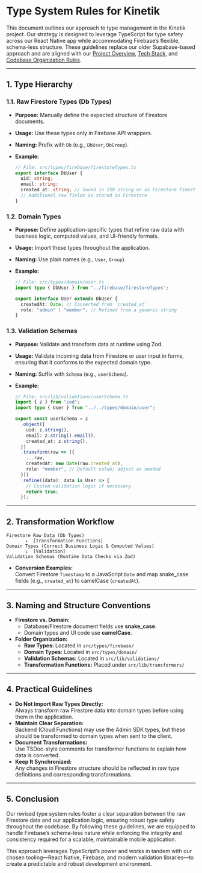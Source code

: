 # Type System Rules for Kinetik

This document outlines our approach to type management in the Kinetik project. Our strategy is designed to leverage TypeScript for type safety across our React Native app while accommodating Firebase’s flexible, schema-less structure. These guidelines replace our older Supabase-based approach and are aligned with our [Project Overview](../project-info/project-overview.md), [Tech Stack](../project-info/tech-stack.md), and [Codebase Organization Rules](../rules/codebase-organization-rules.md).

---

## 1. Type Hierarchy

### 1.1. Raw Firestore Types (Db Types)

- **Purpose:** Manually define the expected structure of Firestore documents.
- **Usage:** Use these types only in Firebase API wrappers.
- **Naming:** Prefix with `Db` (e.g., `DbUser`, `DbGroup`).
- **Example:**

  ```typescript
  // File: src/types/firebase/firestoreTypes.ts
  export interface DbUser {
    uid: string;
    email: string;
    created_at: string; // Saved in ISO string or as Firestore Timestamp string
    // Additional raw fields as stored in Firestore
  }
  ```

### 1.2. Domain Types

- **Purpose:** Define application-specific types that refine raw data with business logic, computed values, and UI-friendly formats.
- **Usage:** Import these types throughout the application.
- **Naming:** Use plain names (e.g., `User`, `Group`).
- **Example:**

  ```typescript
  // File: src/types/domain/user.ts
  import type { DbUser } from "../firebase/firestoreTypes";

  export interface User extends DbUser {
    createdAt: Date; // Converted from `created_at`
    role: "admin" | "member"; // Refined from a generic string
  }
  ```

### 1.3. Validation Schemas

- **Purpose:** Validate and transform data at runtime using Zod.
- **Usage:** Validate incoming data from Firestore or user input in forms, ensuring that it conforms to the expected domain type.
- **Naming:** Suffix with `Schema` (e.g., `userSchema`).
- **Example:**

  ```typescript
  // File: src/lib/validations/userSchema.ts
  import { z } from "zod";
  import type { User } from "../../types/domain/user";

  export const userSchema = z
    .object({
      uid: z.string(),
      email: z.string().email(),
      created_at: z.string(),
    })
    .transform(raw => ({
      ...raw,
      createdAt: new Date(raw.created_at),
      role: "member", // Default value; adjust as needed
    }))
    .refine((data): data is User => {
      // Custom validation logic if necessary.
      return true;
    });
  ```

---

## 2. Transformation Workflow

```
Firestore Raw Data (Db Types)
       ↓  [Transformation Functions]
Domain Types (Correct Business Logic & Computed Values)
       ↓  [Validation]
Validation Schemas (Runtime Data Checks via Zod)
```

- **Conversion Examples:**  
  Convert Firestore `Timestamp` to a JavaScript `Date` and map snake_case fields (e.g., `created_at`) to camelCase (`createdAt`).

---

## 3. Naming and Structure Conventions

- **Firestore vs. Domain:**
  - Database/Firestore document fields use **snake_case**.
  - Domain types and UI code use **camelCase**.
- **Folder Organization:**
  - **Raw Types:** Located in `src/types/firebase/`
  - **Domain Types:** Located in `src/types/domain/`
  - **Validation Schemas:** Located in `src/lib/validations/`
  - **Transformation Functions:** Placed under `src/lib/transformers/`

---

## 4. Practical Guidelines

- **Do Not Import Raw Types Directly:**  
  Always transform raw Firestore data into domain types before using them in the application.
- **Maintain Clear Separation:**  
  Backend (Cloud Functions) may use the Admin SDK types, but these should be transformed to domain types when sent to the client.
- **Document Transformations:**  
  Use TSDoc-style comments for transformer functions to explain how data is converted.
- **Keep It Synchronized:**  
  Any changes in Firestore structure should be reflected in raw type definitions and corresponding transformations.

---

## 5. Conclusion

Our revised type system rules foster a clear separation between the raw Firestore data and our application logic, ensuring robust type safety throughout the codebase. By following these guidelines, we are equipped to handle Firebase’s schema-less nature while enforcing the integrity and consistency required for a scalable, maintainable mobile application.

This approach leverages TypeScript’s power and works in tandem with our chosen tooling—React Native, Firebase, and modern validation libraries—to create a predictable and robust development environment.

